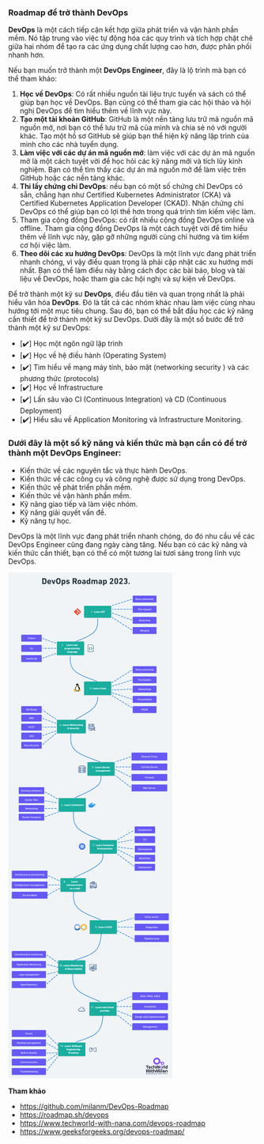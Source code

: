 ### Roadmap để trở thành DevOps

**DevOps** là một cách tiếp cận kết hợp giữa phát triển và vận hành phần mềm. Nó tập trung vào việc tự động hóa các quy trình và tích hợp chặt chẽ giữa hai nhóm để tạo ra các ứng dụng chất lượng cao hơn, được phân phối nhanh hơn.

Nếu bạn muốn trở thành một **DevOps Engineer**, đây là lộ trình mà bạn có thể tham khảo:

1. **Học về DevOps**: Có rất nhiều nguồn tài liệu trực tuyến và sách có thể giúp bạn học về DevOps. Bạn cũng có thể tham gia các hội thảo và hội nghị DevOps để tìm hiểu thêm về lĩnh vực này.
2. **Tạo một tài khoản GitHub**: GitHub là một nền tảng lưu trữ mã nguồn mã nguồn mở, nơi bạn có thể lưu trữ mã của mình và chia sẻ nó với người khác. Tạo một hồ sơ GitHub sẽ giúp bạn thể hiện kỹ năng lập trình của mình cho các nhà tuyển dụng.
3. **Làm việc với các dự án mã nguồn mở**: làm việc với các dự án mã nguồn mở là một cách tuyệt vời để học hỏi các kỹ năng mới và tích lũy kinh nghiệm. Bạn có thể tìm thấy các dự án mã nguồn mở để làm việc trên GitHub hoặc các nền tảng khác.
4. **Thi lấy chứng chỉ DevOps**: nếu bạn có một số chứng chỉ DevOps có sẵn, chẳng hạn như Certified Kubernetes Administrator (CKA) và Certified Kubernetes Application Developer (CKAD). Nhận chứng chỉ DevOps có thể giúp bạn có lợi thế hơn trong quá trình tìm kiếm việc làm.
5. Tham gia cộng đồng DevOps: có rất nhiều cộng đồng DevOps online và offline. Tham gia cộng đồng DevOps là một cách tuyệt vời để tìm hiểu thêm về lĩnh vực này, gặp gỡ những người cùng chí hướng và tìm kiếm cơ hội việc làm.
6. **Theo dõi các xu hướng DevOps**: DevOps là một lĩnh vực đang phát triển nhanh chóng, vì vậy điều quan trọng là phải cập nhật các xu hướng mới nhất. Bạn có thể làm điều này bằng cách đọc các bài báo, blog và tài liệu về DevOps, hoặc tham gia các hội nghị và sự kiện về DevOps.

Để trở thành một kỹ sư **DevOps**, điều đầu tiên và quan trọng nhất là phải hiểu văn hóa **DevOps**. Đó là tất cả các nhóm khác nhau làm việc cùng nhau hướng tới một mục tiêu chung. Sau đó, bạn có thể bắt đầu học các kỹ năng cần thiết để trở thành một kỹ sư DevOps. Dưới đây là một số bước để trở thành một kỹ sư DevOps:

- [✔️] Học một ngôn ngữ lập trình
- [✔️] Học về hệ điều hành (Operating System)
- [✔️] Tìm hiểu về mạng máy tính, bảo mật (networking security ) và các phương thức (protocols)
- [✔️] Học về Infrastructure
- [✔️] Lấn sâu vào CI (Continuous Integration) và CD (Continuous Deployment)
- [✔️] Hiểu sâu về Application Monitoring và Infrastructure Monitoring.

### Dưới đây là một số kỹ năng và kiến thức mà bạn cần có để trở thành một DevOps Engineer:

- Kiến thức về các nguyên tắc và thực hành DevOps.
- Kiến thức về các công cụ và công nghệ được sử dụng trong DevOps.
- Kiến thức về phát triển phần mềm.
- Kiến thức về vận hành phần mềm.
- Kỹ năng giao tiếp và làm việc nhóm.
- Kỹ năng giải quyết vấn đề.
- Kỹ năng tự học.

DevOps là một lĩnh vực đang phát triển nhanh chóng, do đó nhu cầu về các DevOps Engineer cũng đang ngày càng tăng. Nếu bạn có các kỹ năng và kiến thức cần thiết, bạn có thể có một tương lai tươi sáng trong lĩnh vực DevOps.

![img](DevOps-Roadmap.png)

**Tham khảo**
 -   <https://github.com/milanm/DevOps-Roadmap>
 -   <https://roadmap.sh/devops>
 -   <https://www.techworld-with-nana.com/devops-roadmap>
 -   <https://www.geeksforgeeks.org/devops-roadmap/>